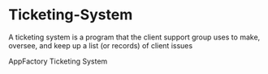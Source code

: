 # Ticketing-System

A ticketing system is a program that the client support group uses to make, oversee, and keep up a list (or records) of client issues

AppFactory Ticketing System
